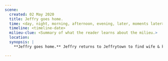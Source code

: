```yaml
---
scene:
  created: 02 May 2020
  title: Jeffry goes home.
  time: <day, night, morning, afternoon, evening, later, moments later>
  timeline: <timeline-date>
  milieu-clue: <Summary of what the reader learns about the milieu.>
  location:
  synopsis: |
    **Jeffry goes home.** Jeffry returns to Jeffrytown to find wife & kids, but a miscarriage (no birth of a nation).

---
```


